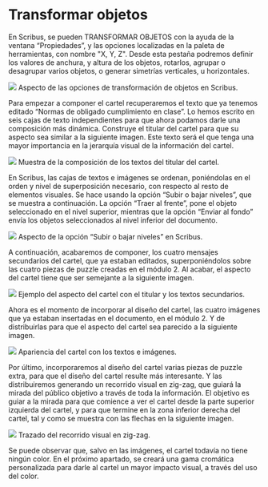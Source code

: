 
# Transformar objetos

En Scribus, se pueden TRANSFORMAR OBJETOS con la ayuda de la ventana “Propiedades”, y las opciones localizadas en la paleta de herramientas, con nombre "X, Y, Z". Desde esta pestaña podremos definir los valores de anchura, y altura de los objetos, rotarlos, agrupar o desagrupar varios objetos, o generar simetrías verticales, u horizontales.

![](img/propiedadesimagen.png)
Aspecto de las opciones de transformación de objetos en Scribus.



Para empezar a componer el cartel recuperaremos el texto que ya tenemos editado “Normas de obligado cumplimiento en clase”. Lo hemos escrito en seis cajas de texto independientes para que ahora podamos darle una composición más dinámica. Construye el titular del cartel para que su aspecto sea similar a la siguiente imagen. Este texto será el que tenga una mayor importancia en la jerarquía visual de la información del cartel.

![](img/titularcartel.png)
Muestra de la composición de los textos del titular del cartel.



En Scribus, las cajas de textos e imágenes se ordenan, poniéndolas en el orden y nivel de superposición necesario, con respecto al resto de elementos visuales. Se hace usando la opción “Subir o bajar niveles”, que se muestra a continuación. La opción “Traer al frente”, pone el objeto seleccionado en el nivel superior, mientras que la opción “Enviar al fondo” envía los objetos seleccionados al nivel inferior del documento.



![](img/subirbajarniveles.png)
Aspecto de la opción “Subir o bajar niveles” en Scribus.



A continuación, acabaremos de componer, los cuatro mensajes secundarios del cartel, que ya estaban editados, superponiéndolos sobre las cuatro piezas de puzzle creadas en el módulo 2. Al acabar, el aspecto del cartel tiene que ser semejante a la siguiente imagen.

![](img/cartelmensajeprincipalsecundarios.png)
Ejemplo del aspecto del cartel con el titular y los textos secundarios.



Ahora es el momento de incorporar al diseño del cartel, las cuatro imágenes que ya estaban insertadas en el documento, en el módulo 2. Y de distribuirlas para que el aspecto del cartel sea parecido a la siguiente imagen.

![](img/cartelcuatrolimagenes.png)
Apariencia del cartel con los textos e imágenes.



Por último, incorporaremos al diseño del cartel varias piezas de puzzle extra, para que el diseño del cartel resulte más interesante. Y las distribuiremos generando un recorrido visual en zig-zag, que guiará la mirada del público objetivo a través de toda la información. El objetivo es guiar a la mirada para que comience a ver el cartel desde la parte superior izquierda del cartel, y para que termine en la zona inferior derecha del cartel, tal y como se muestra con las flechas en la siguiente imagen.

![](img/recorridovisual.png)
Trazado del recorrido visual en zig-zag.



Se puede observar que, salvo en las imágenes, el cartel todavía no tiene ningún color. En el próximo apartado, se creará una gama cromática personalizada para darle al cartel un mayor impacto visual, a través del uso del color.

 

